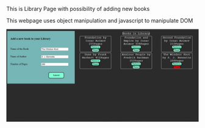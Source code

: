 <p> This is Library Page with possibility of adding new books</p>
<p> This webpage uses object manipulation and javascript to manipulate DOM </p>
<img src="./Capture.png">
